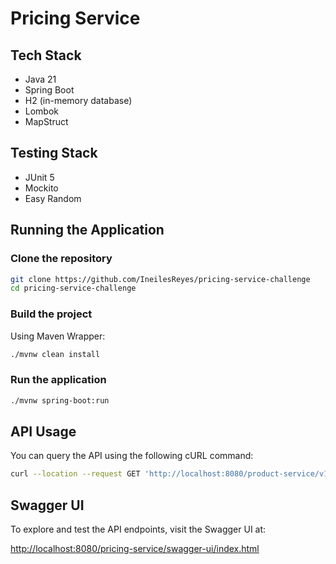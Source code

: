 # Pricing Service

## Tech Stack

- Java 21
- Spring Boot
- H2 (in-memory database)
- Lombok
- MapStruct

## Testing Stack

- JUnit 5
- Mockito
- Easy Random

## Running the Application

### Clone the repository

```bash
git clone https://github.com/IneilesReyes/pricing-service-challenge
cd pricing-service-challenge
```

### Build the project

Using Maven Wrapper:

```bash
./mvnw clean install
```

### Run the application
```bash
./mvnw spring-boot:run
```

## API Usage

You can query the API using the following cURL command:

```bash
curl --location --request GET 'http://localhost:8080/product-service/v1/prices/applied?productId=35455&brandId=1&applicationDate=2020-06-14T10:00:00'
```

## Swagger UI

To explore and test the API endpoints, visit the Swagger UI at:

[http://localhost:8080/pricing-service/swagger-ui/index.html](http://localhost:8080/pricing-service/swagger-ui/index.html)

